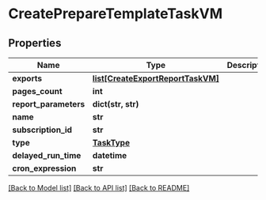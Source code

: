 # CreatePrepareTemplateTaskVM


## Properties
Name | Type | Description | Notes
------------ | ------------- | ------------- | -------------
**exports** | [**list[CreateExportReportTaskVM]**](CreateExportReportTaskVM.md) |  | [optional] 
**pages_count** | **int** |  | [optional] 
**report_parameters** | **dict(str, str)** |  | [optional] 
**name** | **str** |  | [optional] 
**subscription_id** | **str** |  | [optional] 
**type** | [**TaskType**](TaskType.md) |  | [optional] 
**delayed_run_time** | **datetime** |  | [optional] 
**cron_expression** | **str** |  | [optional] 

[[Back to Model list]](../README.md#documentation-for-models) [[Back to API list]](../README.md#documentation-for-api-endpoints) [[Back to README]](../README.md)


